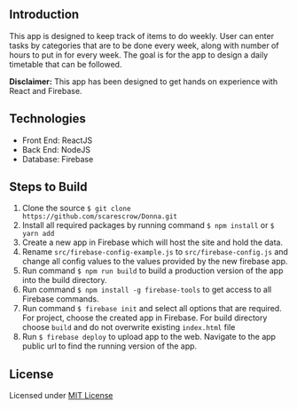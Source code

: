 ## Introduction

This app is designed to keep track of items to do weekly. User can enter tasks by categories that are to be done every week, along with number of hours to put in for every week. The goal is for the app to design a daily timetable that can be followed.

**Disclaimer:** This app has been designed to get hands on experience with React and Firebase.

## Technologies

* Front End: ReactJS
* Back End: NodeJS
* Database: Firebase

## Steps to Build

1. Clone the source ````$ git clone https://github.com/scarescrow/Donna.git````
2. Install all required packages by running command ````$ npm install```` or ````$ yarn add````
3. Create a new app in Firebase which will host the site and hold the data.
4. Rename ````src/firebase-config-example.js```` to ````src/firebase-config.js```` and change all config values to the values provided by the new firebase app.
5. Run command ````$ npm run build```` to build a production version of the app into the build directory.
6. Run command ````$ npm install -g firebase-tools```` to get access to all Firebase commands.
7. Run command ````$ firebase init```` and select all options that are required. For project, choose the created app in Firebase. For build directory choose ````build```` and do not overwrite existing ````index.html```` file
8. Run ````$ firebase deploy```` to upload app to the web. Navigate to the app public url to find the running version of the app.

## License

Licensed under [MIT License](LICENSE)